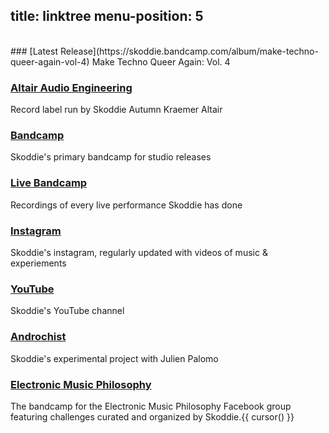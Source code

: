 title: linktree
menu-position: 5
---
<br />
### [Latest Release](https://skoddie.bandcamp.com/album/make-techno-queer-again-vol-4)
Make Techno Queer Again: Vol. 4

### [Altair Audio Engineering](https://altairaudioengineering.com)
Record label run by Skoddie Autumn Kraemer Altair

### [Bandcamp](https://skoddie.bandcamp.com)
Skoddie's primary bandcamp for studio releases

### [Live Bandcamp](https://skoddielive.bandcamp.com)
Recordings of every live performance Skoddie has done

### [Instagram](https://instagram.com/skoddie)
Skoddie's instagram, regularly updated with videos of music & experiements

### [YouTube](https://www.youtube.com/channel/UCnZntWiztD6sD-VPlhJ-kLQ)
Skoddie's YouTube channel

### [Androchist](https://androchist-sb.bandcamp.com/releases)
Skoddie's experimental project with Julien Palomo

### [Electronic Music Philosophy](https://electronicmusicphilosophy.bandcamp.com)
The bandcamp for the Electronic Music Philosophy Facebook group featuring challenges curated and organized by Skoddie.{{ cursor() }}
